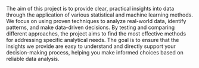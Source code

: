 The aim of this project is to provide clear, practical insights into data through the application of various statistical and machine learning methods. We focus on using proven techniques to analyze real-world data, identify patterns, and make data-driven decisions. By testing and comparing different approaches, the project aims to find the most effective methods for addressing specific analytical needs. The goal is to ensure that the insights we provide are easy to understand and directly support your decision-making process, helping you make informed choices based on reliable data analysis.
